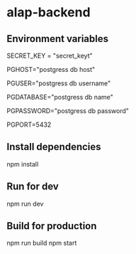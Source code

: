 # alap-backend

## Environment variables

SECRET_KEY = "secret_keyt"


PGHOST="postgress db host"


PGUSER="postgress db username"


PGDATABASE="postgress db name"


PGPASSWORD="postgress db password"


PGPORT=5432

## Install dependencies

npm install

## Run for dev

npm run dev

## Build for production

npm run build
npm start
